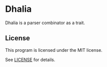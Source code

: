 # Dhalia

Dhalia is a parser combinator as a trait.

## License
This program is licensed under the MIT license.

See [LICENSE](https://github.com/watcol/dhalia/blob/main/LICENSE) for details.
